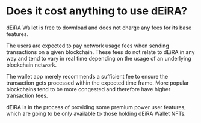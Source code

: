 # Does it cost anything to use dEiRA?

dEiRA Wallet is free to download and does not charge any fees for its base features.

The users are expected to pay network usage fees when sending transactions on a given blockchain. These fees do not relate to dEiRA in any way and tend to vary in real time depending on the usage of an underlying blockchain network.

The wallet app merely recommends a sufficient fee to ensure the transaction gets processed within the expected time frame. More popular blockchains tend to be more congested and therefore have higher transaction fees.

dEiRA is in the process of providing some premium power user features, which are going to be only available to those holding dEiRA Wallet NFTs.